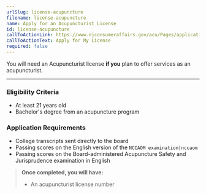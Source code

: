 ```yaml
---
urlSlug: license-acupuncture
filename: license-acupuncture
name: Apply for an Acupuncturist License
id: license-acupuncture
callToActionLink: https://www.njconsumeraffairs.gov/acu/Pages/applications.aspx
callToActionText: Apply for My License
required: false
---
```


You will need an Acupuncturist license **if you** plan to offer services as an acupuncturist.

---

### Eligibility Criteria

- At least 21 years old
- Bachelor's degree from an acupuncture program

### Application Requirements

- College transcripts sent directly to the board
- Passing scores on the English version of the `NCCAOM examination|nccaom`
- Passing scores on the Board-administered Acupuncture Safety and Jurisprudence examination in English

> **Once completed, you will have:**
>
> - An acupuncturist license number
